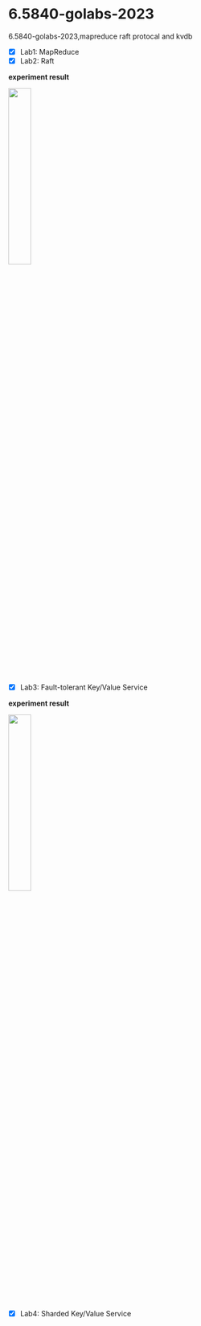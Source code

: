 # 6.5840-golabs-2023
6.5840-golabs-2023,mapreduce raft protocal and kvdb

- [x] Lab1: MapReduce
- [x] Lab2: Raft

**experiment result**

<img src="https://github.com/dntbeSris/MIT-6.5840-golabs-2023/assets/16185950/cbdd656c-50dd-47d0-9b23-695ef29aec04" width="30%" height="30%">


- [x] Lab3: Fault-tolerant Key/Value Service

**experiment result**

<img src="https://github.com/dntbeSris/MIT-6.5840-golabs-2023/assets/16185950/71c90130-9d2a-4498-b815-1df6a19e6498" width="30%" height="30%">

- [x] Lab4: Sharded Key/Value Service
